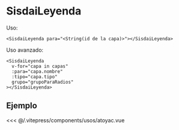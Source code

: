 <script setup>
import ResaAtoyac from "./../.vitepress/components/usos/atoyac.vue";
</script>

<ResaAtoyac />

# SisdaiLeyenda

Uso:

```vue
<SisdaiLeyenda para="<String(id de la capa)>"></SisdaiLeyenda>
```

Uso avanzado:

```vue
<SisdaiLeyenda
  v-for="capa in capas"
  :para="capa.nombre"
  :tipo="capa.tipo"
  grupo="grupoParaRadios"
></SisdaiLeyenda>
```

## Ejemplo

<<< @/.vitepress/components/usos/atoyac.vue
